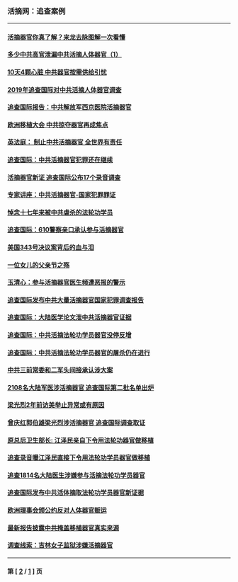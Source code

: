### 活摘网：追查案例
---
#### [活摘器官你真了解？来龙去脉图解一次看懂](../../pages/nf5880/n13013820.md?09230430) 
#### [多少中共高官泄漏中共活摘人体器官（1）](../../pages/nf5880/n12671234.md?09230430) 
#### [10天4颗心脏 中共器官按需供给引忧](../../pages/nf5880/n12326366.md?09230430) 
#### [2019年追查国际对中共活摘人体器官调查](../../pages/nf5880/n11917733.md?09230430) 
#### [追查国际报告：中共解放军西京医院活摘器官](../../pages/nf5880/n11838359.md?09230430) 
#### [欧洲移植大会 中共掠夺器官再成焦点](../../pages/nf5880/n11538883.md?09230430) 
#### [英法庭： 制止中共活摘器官 全世界有责任](../../pages/nf5880/n11330691.md?09230430) 
#### [追查国际：中共活摘器官犯罪还在继续](../../pages/nf5880/n11218301.md?09230430) 
#### [活摘器官新证 追查国际公布17个录音调查](../../pages/nf5880/n10897744.md?09230430) 
#### [专家讲座：中共活摘器官-国家犯罪罪证](../../pages/nf5880/n8828153.md?09230430) 
#### [悼念十七年来被中共虐杀的法轮功学员](../../pages/nf5880/n8124823.md?09230430) 
#### [追查国际：610警察亲口承认参与活摘器官](../../pages/nf5880/n8109067.md?09230430) 
#### [美国343号决议案背后的血与泪](../../pages/nf5880/n8020684.md?09230430) 
#### [一位女儿的父亲节之殇](../../pages/nf5880/n8014122.md?09230430) 
#### [玉清心：参与活摘器官医生频遭恶报的警示](../../pages/nf5880/n4637546.md?09230430) 
#### [追查国际发布中共大量活摘器官国家犯罪调查报告](../../pages/nf5880/n4613428.md?09230430) 
#### [追查国际：大陆医学论文泄中共活摘器官证据](../../pages/nf5880/n4608794.md?09230430) 
#### [追查国际：中共活摘法轮功学员器官没停反增](../../pages/nf5880/n4584075.md?09230430) 
#### [追查国际：中共活摘法轮功学员器官的屠杀仍在进行](../../pages/nf5880/n4299154.md?09230430) 
#### [中共三前常委和二军头间接承认涉大案](../../pages/nf5880/n4286244.md?09230430) 
#### [2108名大陆军医涉活摘器官 追查国际第二批名单出炉](../../pages/nf5880/n4284769.md?09230430) 
#### [梁光烈2年前访美举止异常或有原因](../../pages/nf5880/n4279686.md?09230430) 
#### [曾庆红郭伯雄梁光烈涉活摘器官 追查国际调查取证](../../pages/nf5880/n4278462.md?09230430) 
#### [原总后卫生部长: 江泽民亲自下令用法轮功器官做移植](../../pages/nf5880/n4263864.md?09230430) 
#### [追查录音曝江泽民直接下令用法轮功学员器官做移植](../../pages/nf5880/n4261268.md?09230430) 
#### [追查1814名大陆医生涉嫌参与活摘法轮功学员器官](../../pages/nf5880/n4259055.md?09230430) 
#### [追查国际发布中共活体摘取法轮功学员器官新证据](../../pages/nf5880/n4258255.md?09230430) 
#### [欧洲理事会颁公约反对人体器官贩运](../../pages/nf5880/n4206955.md?09230430) 
#### [最新报告披露中共掩盖移植器官真实来源](../../pages/nf5880/n4140084.md?09230430) 
#### [调查线索：吉林女子监狱涉嫌活摘器官](../../pages/nf5880/n4044366.md?09230430) 

---
#### 第 [ [2](./2.md?09230430) / [1](./1.md?09230430) ] 页
